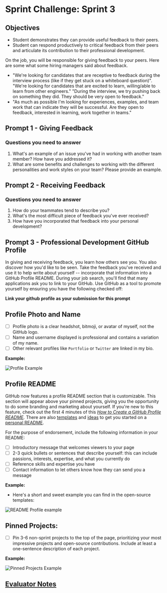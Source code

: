 # Sprint Challenge: Sprint 3

## Objectives

- Student demonstrates they can provide useful feedback to their peers.
- Student can respond productively to critical feedback from their peers and articulate its contribution to their professional development.

On the job, you will be responsible for giving feedback to your peers. Here are some what some hiring managers said about feedback.
- "We're looking for candidates that are receptive to feedback during the interview process (like if they get stuck on a whiteboard question)". "We're looking for candidates that are excited to learn, willing/able to learn from other engineers." "During the interview, we try pushing back on something they did. They should be very open to feedback."
- "As much as possible I'm looking for experiences, examples, and team work that can indicate they will be successful. Are they open to feedback, interested in learning, work together in teams."

## Prompt 1 - Giving Feedback

### Questions you need to answer

1. What's an example of an issue you've had in working with another team member? How have you addressed it?
2. What are some benefits and challenges to working with the different personalities and work styles on your team? Please provide an example.

## Prompt 2 - Receiving Feedback

### Questions you need to answer

1. How do your teammates tend to describe you?
2. What's the most difficult piece of feedback you've ever received?
3. How have you incorporated that feedback into your personal development?

## Prompt 3 - Professional Development GitHub Profile

In giving and receiving feedback, you learn how others see you. You also discover how you'd like to be seen. Take the feedback you've received and use it to help write about yourself -- incorporate that information into a GitHub Profile README. During your job search, you'll find that many applications ask you to link to your GitHub. Use GitHub as a tool to promote yourself by ensuring you have the following checked off:

**Link your github profile as your submission for this prompt**

## Profile Photo and Name

- [ ]  Profile photo is a clear headshot, bitmoji, or avatar of myself, not the GitHub logo.
- [ ]  Name and username displayed is professional and contains a variation of my name.
- [ ]  Other relevant profiles like `Portfolio` or `Twitter` are linked in my bio.

**Example:**

![Profile Example](https://tk-assets.lambdaschool.com/0a707d84-3f1a-456b-b902-6d3ee5c65ec6_Screen_Shot_2020-06-25_at_7.15.47_PM.png)

## Profile README

GitHub now features a profile README section that is customizable. This section will appear above your pinned projects, giving you the opportunity to do some branding and marketing about yourself. If you're new to this feature, check out the first 4 minutes of this *[How to Create a GitHub Profile README](https://www.youtube.com/watch?v=Y1z7_GfEPiE).* There are also [templates](https://github.com/kautukkundan/Awesome-Profile-README-templates) and [ideas](https://twitter.com/sudo_overflow/status/1281146411736694784?s=21) to get you started on a [personal README](https://dev.to/satvikchachra/how-to-add-an-awesome-readme-to-your-github-profile-361n).

For the purpose of endorsement, include the following information in your README:

- [ ]  Introductory message that welcomes viewers to your page
- [ ]  2-3 quick bullets or sentences that describe yourself: this can include passions, interests, expertise, and what you currently do
- [ ]  Reference skills and expertise you have
- [ ]  Contact information to let others know how they can send you a message

**Example:**

- Here's a short and sweet example you can find in the open-source templates:

![README Profile example](https://tk-assets.lambdaschool.com/fa9ce726-ce0b-4efe-b480-0966a6ae57b7_Screen_Shot_2020-07-29_at_1.00.37_PM.png)

## Pinned Projects:

- [ ]  Pin 3-6 non-sprint projects to the top of the page, prioritizing your most impressive projects and open-source contributions. Include at least a one-sentence description of each project.

**Example:**

![Pinned Projects Example](https://tk-assets.lambdaschool.com/7f9b3c42-fe99-4eea-8453-cdd485244c76_Screen_Shot_2020-07-14_at_11.31.35_AM.png)

## [Evaluator Notes](https://www.notion.so/83f7e3ea62774240bc7e9cc4fd87d325)
